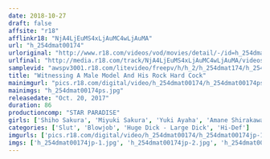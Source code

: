 ```yaml
---
date: 2018-10-27
draft: false
affsite: "r18"
afflinkr18: "NjA4LjEuMS4xLjAuMC4wLjAuMA"
url: "h_254dmat00174"
urloriginal: "http://www.r18.com/videos/vod/movies/detail/-/id=h_254dmat00174"
urlfinal: "http://media.r18.com/track/NjA4LjEuMS4xLjAuMC4wLjAuMA/videos/vod/movies/detail/-/id=h_254dmat00174"
samplevid: "awspv3001.r18.com/litevideo/freepv/h/h_2/h_254dmat174/h_254dmat174_dmb_w.mp4"
title: "Witnessing A Male Model And His Rock Hard Cock"
mainimgurl: "pics.r18.com/digital/video/h_254dmat00174/h_254dmat00174ps.jpg"
mainimgs: "h_254dmat00174ps.jpg"
releasedate: "Oct. 20, 2017"
duration: 86
productioncomp: "STAR PARADISE"
girls: ['Shiho Sakura', 'Miyuki Sakura', 'Yuki Ayaha', 'Amane Shirakawa']
categories: ['Slut', 'Blowjob', 'Huge Dick - Large Dick', 'Hi-Def']
imgurls: ['pics.r18.com/digital/video/h_254dmat00174/h_254dmat00174jp-1.jpg', 'pics.r18.com/digital/video/h_254dmat00174/h_254dmat00174jp-2.jpg', 'pics.r18.com/digital/video/h_254dmat00174/h_254dmat00174jp-3.jpg', 'pics.r18.com/digital/video/h_254dmat00174/h_254dmat00174jp-4.jpg', 'pics.r18.com/digital/video/h_254dmat00174/h_254dmat00174jp-5.jpg', 'pics.r18.com/digital/video/h_254dmat00174/h_254dmat00174jp-6.jpg', 'pics.r18.com/digital/video/h_254dmat00174/h_254dmat00174jp-7.jpg', 'pics.r18.com/digital/video/h_254dmat00174/h_254dmat00174jp-8.jpg', 'pics.r18.com/digital/video/h_254dmat00174/h_254dmat00174jp-9.jpg', 'pics.r18.com/digital/video/h_254dmat00174/h_254dmat00174jp-10.jpg', 'pics.r18.com/digital/video/h_254dmat00174/h_254dmat00174jp-11.jpg', 'pics.r18.com/digital/video/h_254dmat00174/h_254dmat00174jp-12.jpg', 'pics.r18.com/digital/video/h_254dmat00174/h_254dmat00174jp-13.jpg', 'pics.r18.com/digital/video/h_254dmat00174/h_254dmat00174jp-14.jpg', 'pics.r18.com/digital/video/h_254dmat00174/h_254dmat00174jp-15.jpg', 'pics.r18.com/digital/video/h_254dmat00174/h_254dmat00174jp-16.jpg', 'pics.r18.com/digital/video/h_254dmat00174/h_254dmat00174jp-17.jpg', 'pics.r18.com/digital/video/h_254dmat00174/h_254dmat00174jp-18.jpg', 'pics.r18.com/digital/video/h_254dmat00174/h_254dmat00174jp-19.jpg', 'pics.r18.com/digital/video/h_254dmat00174/h_254dmat00174jp-20.jpg']
imgs: ['h_254dmat00174jp-1.jpg', 'h_254dmat00174jp-2.jpg', 'h_254dmat00174jp-3.jpg', 'h_254dmat00174jp-4.jpg', 'h_254dmat00174jp-5.jpg', 'h_254dmat00174jp-6.jpg', 'h_254dmat00174jp-7.jpg', 'h_254dmat00174jp-8.jpg', 'h_254dmat00174jp-9.jpg', 'h_254dmat00174jp-10.jpg', 'h_254dmat00174jp-11.jpg', 'h_254dmat00174jp-12.jpg', 'h_254dmat00174jp-13.jpg', 'h_254dmat00174jp-14.jpg', 'h_254dmat00174jp-15.jpg', 'h_254dmat00174jp-16.jpg', 'h_254dmat00174jp-17.jpg', 'h_254dmat00174jp-18.jpg', 'h_254dmat00174jp-19.jpg', 'h_254dmat00174jp-20.jpg']
---
```

